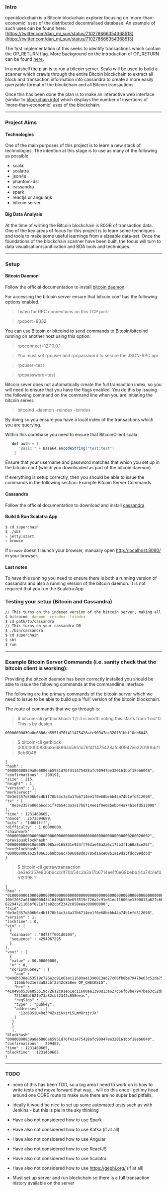 ### Intro

openblockchain is a Bitcoin blockchain explorer focusing on 'more-than-economic' uses of the distributed decentralised database. An example of such uses can be found here: [https://twitter.com/dan_mi_sun/status/710278666354368513](https://twitter.com/dan_mi_sun/status/710278666354368513)

The first implementation of this seeks to identify transactions which contain the OP_RETURN flag. More background on the introduction of OP_RETURN can be found [here](http://www.slideshare.net/coinspark/bitcoin-2-and-opreturns-the-blockchain-as-tcpip).

In a nutshell the plan is to run a bitcoin server. Scala will be used to build a scanner which crawls through the entire Bitcoin blockchain to extract all block and transaction information into cassandra to create a more easily queryable format of the blockchain and all Bitcoin transactions.

Once this has been done the plan is to make an interactive web interface (similar to [blockchain.info](https://blockchain.info/charts)) which displays the number of insertions of 'more-than-economic' uses of the blockchain. 

---

### Project Aims

#### Technologies

One of the main purposes of this project is to learn a new stack of technologies. The intention at this stage is to use as many of the following as possible.

- scala
- scalatra
- json4s
- phantom-dsl
- cassandra
- spark
- reactjs or angularjs
- bitcoin server

#### Big Data Analysis

At the time of writing the Bitcoin blockchain is 80GB of transaction data. One of the key areas of focus for this project is to learn some techniques and tools to make some useful learnings from a sizeable data-set. Once the foundations of the blockchain scanner have been built, the focus will turn to data visualisation/sonification and BDA tools and techniques.

---

### Setup

#### Bitcoin Daemon

Follow the official documentation to install [bitcoin daemon](https://bitcoin.org/en/full-node#what-is-a-full-node).

For accessing the bitcoin server ensure that bitcoin.conf has the following options enabled.

> Listen for RPC connections on this TCP port:

> rpcport=8332

You can use Bitcoin or bitcoind to send commands to Bitcoin/bitcoind running on another host using this option:

> rpcconnect=127.0.0.1

> You must set rpcuser and rpcpassword to secure the JSON-RPC api

> rpcuser=test

> rpcpassword=test

Bitcoin sever does not automatically create the full transaction index, so you will need to ensure that you have the flags enabled. You do this by issuing the following command on the command line when you are initiating the bitcoin server.

> bitcoind -daemon -reindex -txindex

By doing so you ensure you have a local index of the transactions which you are querying.

Within this codebase you need to ensure that BitcoinClient.scala 

```scala
   def auth = {
      "Basic " + Base64.encodeString("test:test")
    }
```
    
Ensure that your username and password matches that which you set up in the bitcoin.conf (which you downloaded as part of the bitcoin daemon).

If everything is setup correctly, then you should be able to issue the commands in the following section: Example Bitcoin Server Commands.

#### Cassandra

Follow the official documentation to download and install [cassandra](http://cassandra.apache.org/download/)


#### Build & Run Scalatra App

```sh
$ cd superchain
$ ./sbt
> jetty:start
> browse
```

If `browse` doesn't launch your browser, manually open [http://localhost:8080/](http://localhost:8080/) in your browser.

#### Last notes

To have this running you need to ensure there is both a running version of cassandra and also a running version of the bitcoin daemon. It is not required that you run the Scalatra App

### Testing your setup (Bitcoin and Cassandra)

```sh
// This turns on the indexed version of the bitcoin server, making all transaction and block data available
$ bitcoind -daemon -reindex -txindex
$ cd path/to/cassandra
// This turns on your cassandra DB
$ ./bin/cassandra
$ cd superchain
$ sbt
$ run
```

---

### Example Bitcoin Server Commands (i.e. sanity check that the bitcoin client is working):

Providing the bitcoin daemon has been correctly installed you should be able to issue the following commands at the commandline interface

The following are the primary commands of the bitcoin server which we need to issue to be able to build up a 'full' version of the bitcoin blockchain.

The route of commands that we go through is:

> $ bitcoin-cli getblockhash 1 // it is worth noting this starts from 1 _not_ 0. This is by design.

    00000000839a8e6886ab5951d76f411475428afc90947ee320161bbf18eb6048

> $ bitcoin-cli getblock 00000000839a8e6886ab5951d76f411475428afc90947ee320161bbf18eb6048


    {
    "hash" : "00000000839a8e6886ab5951d76f411475428afc90947ee320161bbf18eb6048",
    "confirmations" : 299191,
    "size" : 215,
    "height" : 1,
    "version" : 1,
    "merkleroot" : "0e3e2357e806b6cdb1f70b54c3a3a17b6714ee1f0e68bebb44a74b1efd512098",
    "tx" : [
      "0e3e2357e806b6cdb1f70b54c3a3a17b6714ee1f0e68bebb44a74b1efd512098"
    ],
    "time" : 1231469665,
    "nonce" : 2573394689,
    "bits" : "1d00ffff",
    "difficulty" : 1.00000000,
    "chainwork" : "0000000000000000000000000000000000000000000000000000000200020002",
    "previousblockhash" : "000000000019d6689c085ae165831e934ff763ae46a2a6c172b3f1b60a8ce26f",
    "nextblockhash" : "000000006a625f06636b8bb6ac7b960a8d03705d1ace08b1a19da3fdcc99ddbd"
    }

> $ bitcoin-cli getrawtransaction 0e3e2357e806b6cdb1f70b54c3a3a17b6714ee1f0e68bebb44a74b1efd512098 1

    {
    "hex" : "01000000010000000000000000000000000000000000000000000000000000000000000000ffffffff0704ffff001d0104ffffffff0
    100f2052a0100000043410496b538e853519c726a2c91e61ec11600ae1390813a627c66fb8be7947be63c52da7589379515d4e0a604f8141781e
    62294721166bf621e73a82cbf2342c858eeac00000000",
    "txid" : "0e3e2357e806b6cdb1f70b54c3a3a17b6714ee1f0e68bebb44a74b1efd512098",
    "version" : 1,
    "locktime" : 0,
    "vin" : [
      {
      "coinbase" : "04ffff001d0104",
      "sequence" : 4294967295
      }
    ],
    "vout" : [
      {
      "value" : 50.00000000,
      "n" : 0,
      "scriptPubKey" : {
        "asm" : "0496b538e853519c726a2c91e61ec11600ae1390813a627c66fb8be7947be63c52da7589379515d4e0a604f8141781e6229472
        1166bf621e73a82cbf2342c858ee OP_CHECKSIG",
        "hex" : "410496b538e853519c726a2c91e61ec11600ae1390813a627c66fb8be7947be63c52da7589379515d4e0a604f8141781e62294
        721166bf621e73a82cbf2342c858eeac",
        "reqSigs" : 1,
        "type" : "pubkey",
        "addresses" : [
          "12c6DSiU4Rq3P4ZxziKxzrL5LmMBrzjrJX"
        ]
       }
       }
       ],
    "blockhash" : "00000000839a8e6886ab5951d76f411475428afc90947ee320161bbf18eb6048",
    "confirmations" : 299485,
    "time" : 1231469665,
    "blocktime" : 1231469665
    }

---

### TODO

- none of this has been TDD, so a big area I need to work on is how to write tests and move forward that way... will do
this once I get my head around one CORE route to make sure there are no super bad pitfalls.
- ideally it would be nice to set up some automated tests such as with Jenkins - but this is pie in the sky thinking
 - Have also not considered how to use Spark
 - Have also not considered how to use Kafka (if at all)
 - Have also not considered how to use Angular
 - Have also not considered how to use ReactJS
 - Have also not considered how to use Scalatra
 - Have also not considered how to use https://gephi.org/ (if at all)

 - Must set up server and run blockchain so there is a full transaction history available on the server